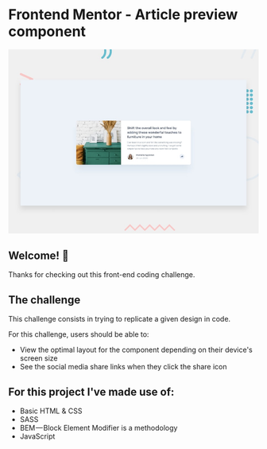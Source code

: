 # Frontend Mentor - Article preview component

![Design preview for the Article preview component coding challenge](./design/desktop-preview.jpg)

## Welcome! 👋

Thanks for checking out this front-end coding challenge.

## The challenge

This challenge consists in trying to replicate a given design in code.

For this challenge, users should be able to: 

- View the optimal layout for the component depending on their device's screen size
- See the social media share links when they click the share icon

## For this project I've made use of:
- Basic HTML & CSS
- SASS
- BEM — Block Element Modifier is a methodology
- JavaScript
